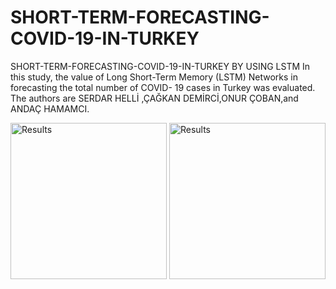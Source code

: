 # SHORT-TERM-FORECASTING-COVID-19-IN-TURKEY
SHORT-TERM-FORECASTING-COVID-19-IN-TURKEY BY USING LSTM 
In this study, the value of Long Short-Term Memory (LSTM) Networks in forecasting the total number of COVID-
19 cases in Turkey was evaluated.
The authors  are SERDAR HELLİ ,ÇAĞKAN DEMİRCİ,ONUR ÇOBAN,and ANDAÇ HAMAMCI.


<img src="https://github.com/SerdarHelli/SHORT-TERM-FORECASTING-COVID-19-IN-TURKEY/blob/master/Figures/modelsandu2.jpeg" alt="Results" width="250" height="250">
<img src="https://github.com/SerdarHelli/SHORT-TERM-FORECASTING-COVID-19-IN-TURKEY/blob/master/Figures/Uschemas.jpeg" alt="Results" width="250" height="250">
